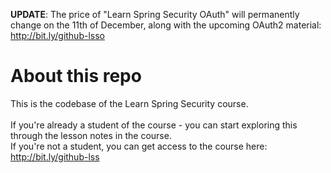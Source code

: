 **UPDATE**: The price of "Learn Spring Security OAuth" will permanently change on the 11th of December, along with the upcoming OAuth2 material: http://bit.ly/github-lsso


# About this repo

This is the codebase of the Learn Spring Security course. <br/><br/>
If you're already a student of the course - you can start exploring this through the lesson notes in the course. <br/>
If you're not a student, you can get access to the course here: http://bit.ly/github-lss <br/>
 <br/> <br/>

